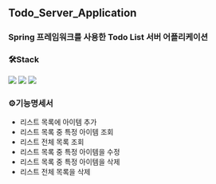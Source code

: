 ## Todo_Server_Application
### Spring 프레임워크를 사용한 Todo List 서버 어플리케이션 

### 🛠Stack 
<div>
<img src="https://img.shields.io/badge/Java-007396?style=flat-square&logo=Java&logoColor=white"/> 
<img src="https://img.shields.io/badge/Spring-6DB33F?style=flat-square&logo=Spring&logoColor=white"/>
<img src="https://img.shields.io/badge/IntelliJ IDEA-000000?style=flat-square&logo=IntelliJ IDEA&logoColor=white"/> 
</div>

### ⚙️기능명세서
- 리스트 목록에 아이템 추가  
- 리스트 목록 중 특정 아이템 조회  
- 리스트 전체 목록 조회  
- 리스트 목록 중 특정 아이템을 수정  
- 리스트 목록 중 특정 아이템을 삭제  
- 리스트 전체 목록을 삭제
